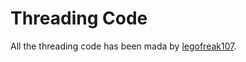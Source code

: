 # Threading Code

All the threading code has been mada by [legofreak107](https://github.com/legofreak107).